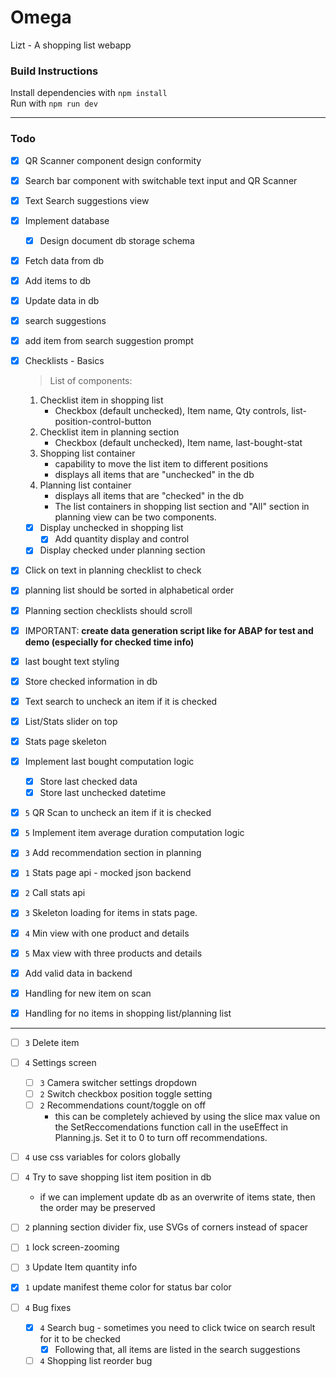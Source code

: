 # Omega

Lizt - A shopping list webapp

### Build Instructions

Install dependencies with `npm install`  
Run with `npm run dev`

---

### Todo

- [x] QR Scanner component design conformity
- [x] Search bar component with switchable text input and QR Scanner
- [x] Text Search suggestions view
- [x] Implement database
  - [x] Design document db storage schema
- [x] Fetch data from db
- [x] Add items to db
- [x] Update data in db
- [x] search suggestions
- [x] add item from search suggestion prompt
- [x] Checklists - Basics

  > List of components:

  1. Checklist item in shopping list
     - Checkbox (default unchecked), Item name, Qty controls, list-position-control-button
  2. Checklist item in planning section
     - Checkbox (default unchecked), Item name, last-bought-stat
  3. Shopping list container
     - capability to move the list item to different positions
     - displays all items that are "unchecked" in the db
  4. Planning list container
     - displays all items that are "checked" in the db
     - The list containers in shopping list section and "All" section in planning view can be two components.

  - [x] Display unchecked in shopping list
    - [x] Add quantity display and control
  - [x] Display checked under planning section

- [x] Click on text in planning checklist to check
- [x] planning list should be sorted in alphabetical order
- [x] Planning section checklists should scroll
- [x] IMPORTANT: **create data generation script like for ABAP for test and demo (especially for checked time info)**
- [x] last bought text styling
- [x] Store checked information in db
- [x] Text search to uncheck an item if it is checked
- [x] List/Stats slider on top
- [x] Stats page skeleton
- [x] Implement last bought computation logic
  - [x] Store last checked data
  - [x] Store last unchecked datetime
- [x] `5` QR Scan to uncheck an item if it is checked
- [x] `5` Implement item average duration computation logic
- [x] `3` Add recommendation section in planning
- [x] `1` Stats page api - mocked json backend
- [x] `2` Call stats api
- [x] `3` Skeleton loading for items in stats page.
- [x] `4` Min view with one product and details
- [x] `5` Max view with three products and details
- [x] Add valid data in backend
- [x] Handling for new item on scan
- [x] Handling for no items in shopping list/planning list

---

- [ ] `3` Delete item
- [ ] `4` Settings screen
  - [ ] `3` Camera switcher settings dropdown
  - [ ] `2` Switch checkbox position toggle setting
  - [ ] `2` Recommendations count/toggle on off
    - this can be completely achieved by using the slice max value on the SetReccomendations function call in the useEffect in Planning.js. Set it to 0 to turn off recommendations.
- [ ] `4` use css variables for colors globally
- [ ] `4` Try to save shopping list item position in db
  - if we can implement update db as an overwrite of items state, then the order may be preserved
- [ ] `2` planning section divider fix, use SVGs of corners instead of spacer
- [ ] `1` lock screen-zooming
- [ ] `3` Update Item quantity info
- [x] `1` update manifest theme color for status bar color

- [ ] `4` Bug fixes
  - [x] `4` Search bug - sometimes you need to click twice on search result for it to be checked
    - [x] Following that, all items are listed in the search suggestions
  - [ ] `4` Shopping list reorder bug
